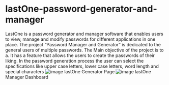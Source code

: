 # lastOne-password-generator-and-manager
LastOne is a password generator and manager software that enables users to view, manage and modify passwords for different applications in one place.
The project “Password Manager and Generator” is dedicated to the general users of multiple passwords. 
The Main objective of the project is to a. It has a feature that allows the users to create the passwords of their liking.
In the password generation process the user can select the specifications like upper case letters, lower case letters, word length and special characters
![image](https://user-images.githubusercontent.com/67691238/228454215-3a7eb483-df3d-4135-86f3-e0a57c691817.png)
lastOne Generator Page
![image](https://user-images.githubusercontent.com/67691238/228454314-a09f2413-3a2b-451f-89c3-21548b0d00b0.png)
lastOne Manager Dashboard
